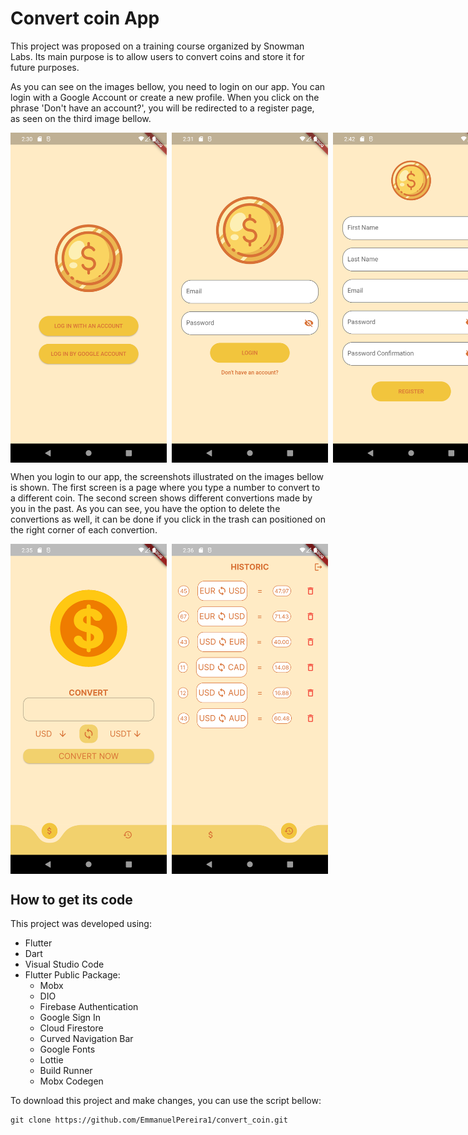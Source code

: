 # Convert coin App

This project was proposed on a training course organized by Snowman Labs. Its main purpose is to allow users to convert coins and store it for future purposes.

As you can see on the images bellow, you need to login on our app. You can login with a Google Account or create a new profile. When you click on the phrase 'Don't have an account?', you will be redirected to a register page, as seen on the third image bellow.

<div style="display: flex;">
<img src="./screenshots/screenshot1.png" width="250">&nbsp;&nbsp;
<img src="./screenshots/screenshot2.png" width="250">&nbsp;&nbsp;
<img src="./screenshots/screenshot3.png" width="250">
</div>

When you login to our app, the screenshots illustrated on the images bellow is shown. The first screen is a page where you type a number to convert to a different coin. The second screen shows different convertions made by you in the past. As you can see, you have the option to delete the convertions as well, it can be done if you click in the trash can positioned on the right corner of each convertion.

<div style="display: flex;">
<img src="./screenshots/screenshot4.png" width="250">&nbsp;&nbsp;
<img src="./screenshots/screenshot5.png" width="250">
</div>

## How to get its code

This project was developed using:
- Flutter
- Dart
- Visual Studio Code
- Flutter Public Package:
    - Mobx
    - DIO
    - Firebase Authentication
    - Google Sign In
    - Cloud Firestore
    - Curved Navigation Bar
    - Google Fonts
    - Lottie
    - Build Runner
    - Mobx Codegen

To download this project and make changes, you can use the script bellow:

```
git clone https://github.com/EmmanuelPereira1/convert_coin.git
```